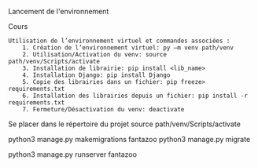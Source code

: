Lancement de l'environnement


Cours
    
    Utilisation de l’environnement virtuel et commandes associées :
        1. Création de l’environnement virtuel: py –m venv path/venv
        2. Utilisation/Activation du venv: source path/venv/Scripts/activate
        3. Installation de librairie: pip install <lib_name>
        4. Installation Django: pip install Django
        5. Copie des librairies dans un fichier: pip freeze> requirements.txt
        6. Installation des librairies depuis un fichier: pip install -r requirements.txt
        7. Fermeture/Désactivation du venv: deactivate

Se placer dans le répertoire du projet
source path/venv/Scripts/activate

python3 manage.py makemigrations fantazoo
 python3 manage.py migrate

 python3 manage.py runserver fantazoo